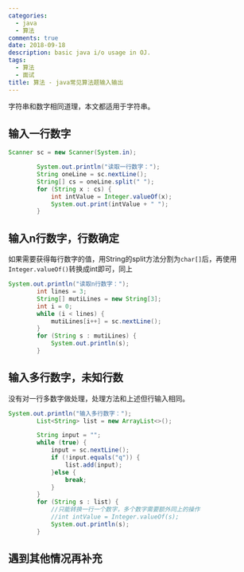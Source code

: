 ```yaml
---
categories:
  - java
  - 算法
comments: true
date: 2018-09-18
description: basic java i/o usage in OJ.
tags:
  - 算法
  - 面试
title: 算法 - java常见算法题输入输出
---
```



字符串和数字相同道理，本文都适用于字符串。    

## 输入一行数字
```java
Scanner sc = new Scanner(System.in);

        System.out.println("读取一行数字：");
        String oneLine = sc.nextLine();
        String[] cs = oneLine.split(" ");
        for (String x : cs) {
        	int intValue = Integer.valueOf(x);
            System.out.print(intValue + " ");
        }
```

## 输入n行数字，行数确定
如果需要获得每行数字的值，用String的split方法分割为`char[]`后，再使用`Integer.valueOf()`转换成int即可，同上  
```java
System.out.println("读取n行数字：");
        int lines = 3;
        String[] mutiLines = new String[3];
        int i = 0;
        while (i < lines) {
            mutiLines[i++] = sc.nextLine();
        }
        for (String s : mutiLines) {
            System.out.println(s);
        }
```

## 输入多行数字，未知行数
没有对一行多数字做处理，处理方法和上述但行输入相同。  
```java
System.out.println("输入多行数字：");
        List<String> list = new ArrayList<>();

        String input = "";
        while (true) {
            input = sc.nextLine();
            if (!input.equals("q")) {
                list.add(input);
            }else {
                break;
            }
        }
        for (String s : list) {
            //只能转换一行一个数字，多个数字需要额外同上的操作
            //int intValue = Integer.valueOf(s);
            System.out.println(s);
        }
 ```

## 遇到其他情况再补充

